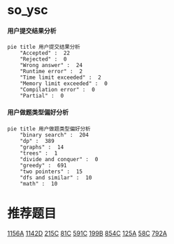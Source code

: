 # so_ysc

<!-- tabs:start -->



#### **用户提交结果分析**

```mermaid
pie title 用户提交结果分析
    "Accepted" :  22
    "Rejected" :  0
    "Wrong answer" :  24
    "Runtime error" :  2
    "Time limit exceeded" :  2
    "Memory limit exceeded" :  0
    "Compilation error" :  0
    "Partial" :  0
```

#### **用户做题类型偏好分析**

```mermaid
pie title 用户做题类型偏好分析
    "binary search" :  204
    "dp" :  389
    "graphs" :  14
    "trees" :  1
    "divide and conquer" :  0
    "greedy" :  691
    "two pointers" :  15
    "dfs and similar" :  10
    "math" :  10
```



<!-- tabs:end -->
# 推荐题目
[1156A](https://codeforces.com/contest/1156/problem/A)
[1142D](https://codeforces.com/contest/1142/problem/D)
[215C](https://codeforces.com/contest/215/problem/C)
[81C](https://codeforces.com/contest/81/problem/C)
[591C](https://codeforces.com/contest/591/problem/C)
[199B](https://codeforces.com/contest/199/problem/B)
[854C](https://codeforces.com/contest/854/problem/C)
[125A](https://codeforces.com/contest/125/problem/A)
[58C](https://codeforces.com/contest/58/problem/C)
[792A](https://codeforces.com/contest/792/problem/A)
